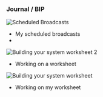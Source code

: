 ### Journal / BIP

![Scheduled Broadcasts](Scheduled%20Broadcasts.png)
- My scheduled broadcasts
- 

![Building your system worksheet 2](Building%20your%20system%20worksheet%202.png)
- Working on a worksheet


![Building your system worksheet](Building%20your%20system%20worksheet.png)
- Working on my worksheet